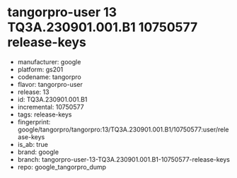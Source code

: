 # tangorpro-user 13 TQ3A.230901.001.B1 10750577 release-keys
- manufacturer: google
- platform: gs201
- codename: tangorpro
- flavor: tangorpro-user
- release: 13
- id: TQ3A.230901.001.B1
- incremental: 10750577
- tags: release-keys
- fingerprint: google/tangorpro/tangorpro:13/TQ3A.230901.001.B1/10750577:user/release-keys
- is_ab: true
- brand: google
- branch: tangorpro-user-13-TQ3A.230901.001.B1-10750577-release-keys
- repo: google_tangorpro_dump

